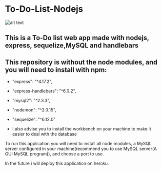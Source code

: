 # To-Do-List-Nodejs

![alt text](https://imgur.com/7UyOA0k.png)

## This is a To-Do list web app made with nodejs, express, sequelize,MySQL and handlebars

## This repository is without the node modules, and you will need to install with npm:

* "express": "^4.17.2",
* "express-handlebars": "^6.0.2",
* "mysql2": "^2.3.3",
* "nodemon": "^2.0.15",
* "sequelize": "^6.12.0"

* I also advise you to install the workbench on your machine to make it easier to deal with the database

To run this application you will need to install all node modules, a MySQL server configured in your machine(recommend you to use MySQL server(A GUI MySQL program)), and choose a port to use.

In the future i will deploy this application on heroku.

